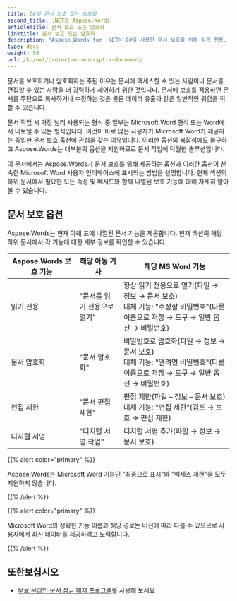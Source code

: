 ```yaml
---
title: C#의 문서 보호 또는 암호화
second_title: .NET용 Aspose.Words
articleTitle: 문서 보호 또는 암호화
linktitle: 문서 보호 또는 암호화
description: "Aspose.Words for .NET는 C#을 사용한 문서 보호를 위해 읽기 전용, 문서 암호화, 편집 제한 및 디지털 서명을 제공합니다. Aspose.Words는 대부분의 Word 보호 옵션을 지원합니다."
type: docs
weight: 50
url: /ko/net/protect-or-encrypt-a-document/
---
```


문서를 보호하거나 암호화하는 주된 이유는 문서에 액세스할 수 있는 사람이나 문서를 편집할 수 있는 사람을 더 강력하게 제어하기 위한 것입니다. 문서에 보호를 적용하면 문서를 무단으로 복사하거나 수정하는 것은 물론 데이터 유출과 같은 일반적인 위험을 피할 수 있습니다.

문서 작업 시 가장 널리 사용되는 형식 중 일부는 Microsoft Word 형식 또는 Word에서 내보낼 수 있는 형식입니다. 이것이 바로 많은 사용자가 Microsoft Word가 제공하는 동일한 문서 보호 옵션에 관심을 갖는 이유입니다. 이러한 옵션의 복잡성에도 불구하고 Aspose.Words는 대부분의 옵션을 지원하므로 문서 작업에 탁월한 솔루션입니다.

이 문서에서는 Aspose.Words가 문서 보호를 위해 제공하는 옵션과 이러한 옵션이 친숙한 Microsoft Word 사용자 인터페이스에 표시되는 방법을 설명합니다. 현재 섹션의 하위 문서에서 필요한 모든 속성 및 메서드와 함께 나열된 보호 기능에 대해 자세히 알아볼 수 있습니다.

## 문서 보호 옵션

Aspose.Words는 현재 아래 표에 나열된 문서 기능을 제공합니다. 현재 섹션의 해당 하위 문서에서 각 기능에 대한 세부 정보를 확인할 수 있습니다.

|  Aspose.Words 보호 기능 |  해당 아동 기사 |  해당 MS Word 기능 |
|  -------------------------------  |  ------------------------------  |  ------------------------------------------------------------  |
|  읽기 전용 |  "문서를 읽기 전용으로 열기" |  항상 읽기 전용으로 열기(파일 → 정보 → 문서 보호)<br /> 대체 기능: "수정할 비밀번호"(다른 이름으로 저장 → 도구 → 일반 옵션 → 비밀번호) |
|  문서 암호화 |  "문서 암호화" |  비밀번호로 암호화(파일 → 정보 → 문서 보호)<br /> 대체 기능: "열려면 비밀번호"(다른 이름으로 저장 → 도구 → 일반 옵션 → 비밀번호) |
|  편집 제한 |  "문서 편집 제한" |  편집 제한(파일 – 정보 – 문서 보호)<br /> 대체 기능: "편집 제한"(검토 → 보호 → 편집 제한) |
|  디지털 서명 |  "디지털 서명 작업" |  디지털 서명 추가(파일 → 정보 → 문서 보호) |

{{% alert color="primary" %}}

Aspose.Words는 Microsoft Word 기능인 "최종으로 표시"와 "액세스 제한"을 모두 지원하지 않습니다.

{{% /alert %}}

{{% alert color="primary" %}}

Microsoft Word의 정확한 기능 이름과 해당 경로는 버전에 따라 다를 수 있으므로 사용자에게 최신 데이터를 제공하려고 노력합니다.

{{% /alert %}}

## 또한보십시오

* [무료 온라인 문서 잠금 해제 프로그램](https://products.aspose.app/words/unlock)를 사용해 보세요
